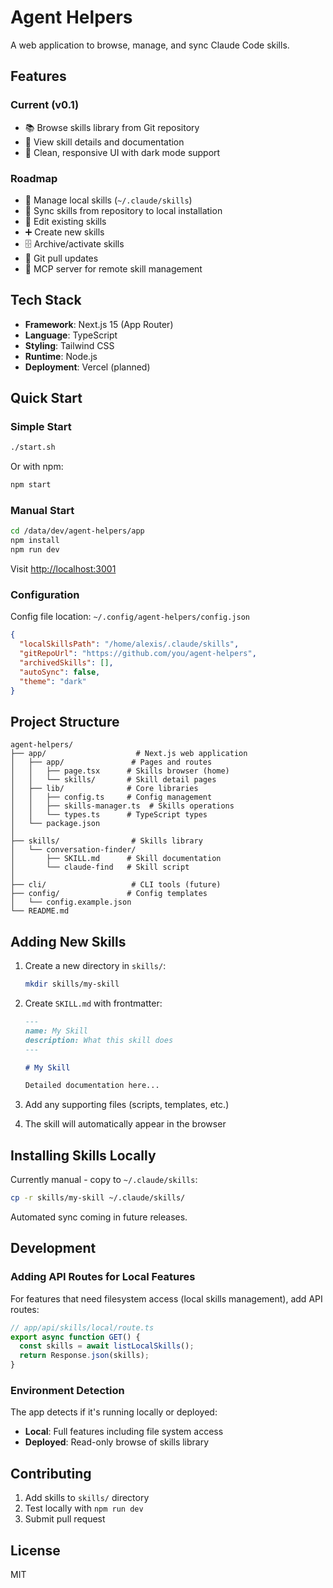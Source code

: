# Agent Helpers

A web application to browse, manage, and sync Claude Code skills.

## Features

### Current (v0.1)
- 📚 Browse skills library from Git repository
- 📄 View skill details and documentation
- 🎨 Clean, responsive UI with dark mode support

### Roadmap
- 📂 Manage local skills (`~/.claude/skills`)
- 🔄 Sync skills from repository to local installation
- 📝 Edit existing skills
- ➕ Create new skills
- 🗄️ Archive/activate skills
- 🔄 Git pull updates
- 🚀 MCP server for remote skill management

## Tech Stack

- **Framework**: Next.js 15 (App Router)
- **Language**: TypeScript
- **Styling**: Tailwind CSS
- **Runtime**: Node.js
- **Deployment**: Vercel (planned)

## Quick Start

### Simple Start

```bash
./start.sh
```

Or with npm:
```bash
npm start
```

### Manual Start

```bash
cd /data/dev/agent-helpers/app
npm install
npm run dev
```

Visit [http://localhost:3001](http://localhost:3001)

### Configuration

Config file location: `~/.config/agent-helpers/config.json`

```json
{
  "localSkillsPath": "/home/alexis/.claude/skills",
  "gitRepoUrl": "https://github.com/you/agent-helpers",
  "archivedSkills": [],
  "autoSync": false,
  "theme": "dark"
}
```

## Project Structure

```
agent-helpers/
├── app/                    # Next.js web application
│   ├── app/               # Pages and routes
│   │   ├── page.tsx      # Skills browser (home)
│   │   └── skills/       # Skill detail pages
│   ├── lib/              # Core libraries
│   │   ├── config.ts     # Config management
│   │   ├── skills-manager.ts  # Skills operations
│   │   └── types.ts      # TypeScript types
│   └── package.json
│
├── skills/                # Skills library
│   └── conversation-finder/
│       ├── SKILL.md      # Skill documentation
│       └── claude-find   # Skill script
│
├── cli/                   # CLI tools (future)
├── config/               # Config templates
│   └── config.example.json
└── README.md
```

## Adding New Skills

1. Create a new directory in `skills/`:
   ```bash
   mkdir skills/my-skill
   ```

2. Create `SKILL.md` with frontmatter:
   ```markdown
   ---
   name: My Skill
   description: What this skill does
   ---

   # My Skill

   Detailed documentation here...
   ```

3. Add any supporting files (scripts, templates, etc.)

4. The skill will automatically appear in the browser

## Installing Skills Locally

Currently manual - copy to `~/.claude/skills`:
```bash
cp -r skills/my-skill ~/.claude/skills/
```

Automated sync coming in future releases.

## Development

### Adding API Routes for Local Features

For features that need filesystem access (local skills management), add API routes:

```typescript
// app/api/skills/local/route.ts
export async function GET() {
  const skills = await listLocalSkills();
  return Response.json(skills);
}
```

### Environment Detection

The app detects if it's running locally or deployed:
- **Local**: Full features including file system access
- **Deployed**: Read-only browse of skills library

## Contributing

1. Add skills to `skills/` directory
2. Test locally with `npm run dev`
3. Submit pull request

## License

MIT
